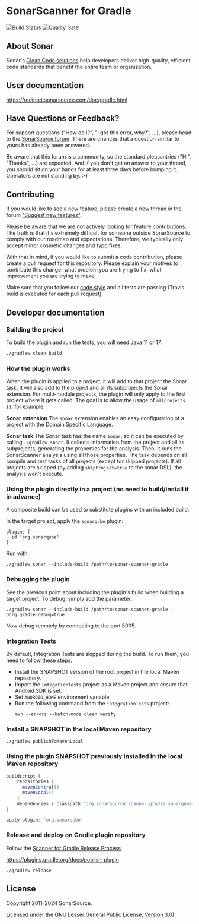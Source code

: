 SonarScanner for Gradle
============================

[![Build Status](https://api.cirrus-ci.com/github/SonarSource/sonar-scanner-gradle.svg)](https://cirrus-ci.com/github/SonarSource/sonar-scanner-gradle) [![Quality Gate](https://next.sonarqube.com/sonarqube/api/project_badges/measure?project=org.sonarsource.scanner.gradle%3Asonarqube-gradle-plugin&metric=alert_status)](https://next.sonarqube.com/sonarqube/dashboard?id=org.sonarsource.scanner.gradle%3Asonarqube-gradle-plugin)

About Sonar
-----------

Sonar's [Clean Code solutions](https://www.sonarsource.com/solutions/clean-code/?utm_medium=referral&utm_source=github&utm_campaign=clean-code&utm_content=sonar-scanner-cli-docker) help developers deliver high-quality, efficient code standards that benefit the entire team or organization.

User documentation
------------------

https://redirect.sonarsource.com/doc/gradle.html

Have Questions or Feedback?
---------------------------

For support questions ("How do I?", "I got this error, why?", ...), please head to the [SonarSource forum](https://community.sonarsource.com/c/help). There are chances that a question similar to yours has already been answered. 

Be aware that this forum is a community, so the standard pleasantries ("Hi", "Thanks", ...) are expected. And if you don't get an answer to your thread, you should sit on your hands for at least three days before bumping it. Operators are not standing by. :-)


Contributing
------------

If you would like to see a new feature, please create a new thread in the forum ["Suggest new features"](https://community.sonarsource.com/c/suggestions/features).

Please be aware that we are not actively looking for feature contributions. The truth is that it's extremely difficult for someone outside SonarSource to comply with our roadmap and expectations. Therefore, we typically only accept minor cosmetic changes and typo fixes.

With that in mind, if you would like to submit a code contribution, please create a pull request for this repository. Please explain your motives to contribute this change: what problem you are trying to fix, what improvement you are trying to make.

Make sure that you follow our [code style](https://github.com/SonarSource/sonar-developer-toolset#code-style) and all tests are passing (Travis build is executed for each pull request).


Developer documentation
-----------------------

### Building the project
To build the plugin and run the tests, you will need Java 11 or 17.
```bash
./gradlew clean build
```

### How the plugin works
When the plugin is applied to a project, it will add to that project the Sonar task. It will also add to the project and all its subprojects the Sonar extension.
For multi-module projects, the plugin will only apply to the first project where it gets called. The goal is to allow the usage of `allprojects {}`, for example.

**Sonar extension**
The `sonar` extension enables an easy configuration of a project with the Domain Specific Language.

**Sonar task**
The Sonar task has the name `sonar`, so it can be executed by calling `./gradlew sonar`. It collects information from the project and all its subprojects, generating the properties for the analysis. Then, it runs the SonarScanner analysis using all those properties.
The task depends on all compile and test tasks of all projects (except for skipped projects).
If all projects are skipped (by adding `skipProject=true` to the sonar DSL), the analysis won't execute.


### Using the plugin directly in a project (no need to build/install it in advance)
A composite build can be used to substitute plugins with an included build.

In the target project, apply the `sonarqube` plugin:
```
plugins {
  id 'org.sonarqube'
}
```

Run with:
```
./gradlew sonar --include-build /path/to/sonar-scanner-gradle
```

### Debugging the plugin
See the previous point about including the plugin's build when building a target project.
To debug, simply add the parameter:
```
./gradlew sonar --include-build /path/to/sonar-scanner-gradle -Dorg.gradle.debug=true
```

Now debug remotely by connecting to the port 5005.

### Integration Tests
By default, Integration Tests are skipped during the build. To run them, you need to follow these steps:

* Install the SNAPSHOT version of the root project in the local Maven repository.  
* Import the `integationTests` project as a Maven project and ensure that Android SDK is set.  
* Set `ANDROID_HOME` environment variable
* Run the following command from the `integrationTests` project:
    ```
    mvn --errors --batch-mode clean verify
    ```

### Install a SNAPSHOT in the local Maven repository

    ./gradlew publishToMavenLocal

### Using the plugin SNAPSHOT previously installed in the local Maven repository

```groovy
buildscript {
    repositories { 
      mavenCentral()
      mavenLocal()
    }
    dependencies { classpath 'org.sonarsource.scanner.gradle:sonarqube-gradle-plugin:<THE VERSION>' }
}

apply plugin: 'org.sonarqube'
```

### Release and deploy on Gradle plugin repository

Follow the [Scanner for Gradle Release Process](https://xtranet-sonarsource.atlassian.net/wiki/spaces/SSG/pages/1181729/Scanner+for+Gradle+Release+Process)

https://plugins.gradle.org/docs/publish-plugin

    ./gradlew release


License
-------

Copyright 2011-2024 SonarSource.

Licensed under the [GNU Lesser General Public License, Version 3.0](http://www.gnu.org/licenses/lgpl.txt))
